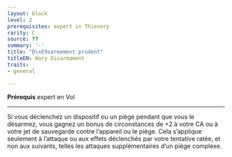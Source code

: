 ```yaml
---
layout: block
level: 2
prerequisites: expert in Thievery
rarity: C
source: ??
summary: '-'
title: "D\xE9sarmement prudent"
titleEN: Wary Disarmament
traits:
- general

---
```


<p><strong>Prérequis </strong> expert en Vol</p>
<hr>
<p>Si vous déclenchez un dispositif ou un piège pendant que vous le désarmez, vous gagnez un bonus de circonstances de +2 à votre CA ou à votre jet de sauvegarde contre l’appareil ou le piège. Cela s’applique seulement à l’attaque ou aux effets déclenchés par votre tentative ratée, et non aux suivants, telles les attaques supplémentaires d’un piège complexe.</p>